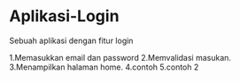 # Aplikasi-Login

Sebuah aplikasi dengan fitur login

1.Memasukkan email dan password
2.Memvalidasi masukan.
3.Menampilkan halaman home.
4.contoh
5.contoh 2
